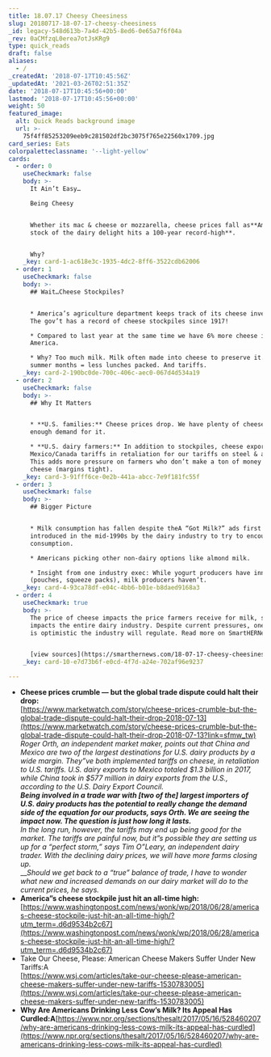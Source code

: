 ```yaml
---
title: 18.07.17 Cheesy Cheesiness
slug: 20180717-18-07-17-cheesy-cheesiness
_id: legacy-548d613b-7a4d-42b5-8ed6-0e65a7f6f04a
_rev: 0aCMfzqL0erea7otJsKRg9
type: quick_reads
draft: false
aliases:
  - /
_createdAt: '2018-07-17T10:45:56Z'
_updatedAt: '2021-03-26T02:51:35Z'
date: '2018-07-17T10:45:56+00:00'
lastmod: '2018-07-17T10:45:56+00:00'
weight: 50
featured_image:
  alt: Quick Reads background image
  url: >-
    75f4ff85253209eeb9c281502df2bc3075f765e22560x1709.jpg
card_series: Eats
colorpaletteclassname: '--light-yellow'
cards:
  - order: 0
    useCheckmark: false
    body: >-
      It Ain’t Easy…  

      Being Cheesy


      Whether its mac & cheese or mozzarella, cheese prices fall as**America’s
      stock of the dairy delight hits a 100-year record-high**.


      Why?
    _key: card-1-ac618e3c-1935-4dc2-8ff6-3522cdb62006
  - order: 1
    useCheckmark: false
    body: >-
      ## Wait…Cheese Stockpiles?


      * America’s agriculture department keeps track of its cheese inventory.
      The gov’t has a record of cheese stockpiles since 1917!

      * Compared to last year at the same time we have 6% more cheese in
      America.

      * Why? Too much milk. Milk often made into cheese to preserve it. Also,
      summer months = less lunches packed. And tariffs.
    _key: card-2-190bc0de-700c-406c-aec0-067d4d534a19
  - order: 2
    useCheckmark: false
    body: >-
      ## Why It Matters


      * **U.S. families:** Cheese prices drop. We have plenty of cheese, but not
      enough demand for it.

      * **U.S. dairy farmers:** In addition to stockpiles, cheese exports hit by
      Mexico/Canada tariffs in retaliation for our tariffs on steel & aluminum.
      This adds more pressure on farmers who don’t make a ton of money off of
      cheese (margins tight).
    _key: card-3-91fff6ce-0e2b-441a-abcc-7e9f181fc55f
  - order: 3
    useCheckmark: false
    body: >-
      ## Bigger Picture


      * Milk consumption has fallen despite theA “Got Milk?” ads first
      introduced in the mid-1990s by the dairy industry to try to encourage
      consumption.

      * Americans picking other non-dairy options like almond milk.

      * Insight from one industry exec: While yogurt producers have innovated
      (pouches, squeeze packs), milk producers haven’t.
    _key: card-4-93ca78df-e04c-4bb6-b01e-b8daed9168a3
  - order: 4
    useCheckmark: true
    body: >-
      The price of cheese impacts the price farmers receive for milk, so it
      impacts the entire dairy industry. Despite current pressures, one analyst
      is optimistic the industry will regulate. Read more on SmartHERNews.com


      [view sources](https://smarthernews.com/18-07-17-cheesy-cheesiness/)
    _key: card-10-e7d73b6f-e0cd-4f7d-a24e-702af96e9237

---
```

* **Cheese prices crumble — but the global trade dispute could halt their drop:**  
[https://www.marketwatch.com/story/cheese-prices-crumble-but-the-global-trade-dispute-could-halt-their-drop-2018-07-13](https://www.marketwatch.com/story/cheese-prices-crumble-but-the-global-trade-dispute-could-halt-their-drop-2018-07-13?link=sfmw_tw)  
_Roger Orth, an independent market maker, points out that China and Mexico are two of the largest destinations for U.S. dairy products by a wide margin. They”ve both implemented tariffs on cheese, in retaliation to U.S. tariffs. U.S. dairy exports to Mexico totaled $1.3 billion in 2017, while China took in $577 million in dairy exports from the U.S., according to the U.S. Dairy Export Council._  
**_Being involved in a trade war with [two of the] largest importers of U.S. dairy products has the potential to really change the demand side of the equation for our products, says Orth. We are seeing the impact now. The question is just how long it lasts._**  
_In the long run, however, the tariffs may end up being good for the market. The tariffs are painful now, but it”s possible they are setting us up for a “perfect storm,” says Tim O”Leary, an independent dairy trader. With the declining dairy prices, we will have more farms closing up._  
___Should we get back to a “true” balance of trade, I have to wonder what new and increased demands on our dairy market will do to the current prices, he says._
* **America”s cheese stockpile just hit an all-time high:**  
[https://www.washingtonpost.com/news/wonk/wp/2018/06/28/americas-cheese-stockpile-just-hit-an-all-time-high/?utm_term=.d6d9534b2c67](https://www.washingtonpost.com/news/wonk/wp/2018/06/28/americas-cheese-stockpile-just-hit-an-all-time-high/?utm_term=.d6d9534b2c67)
* Take Our Cheese, Please: American Cheese Makers Suffer Under New Tariffs:A  
[https://www.wsj.com/articles/take-our-cheese-please-american-cheese-makers-suffer-under-new-tariffs-1530783005](https://www.wsj.com/articles/take-our-cheese-please-american-cheese-makers-suffer-under-new-tariffs-1530783005)
* **Why Are Americans Drinking Less Cow’s Milk? Its Appeal Has Curdled:A**[https://www.npr.org/sections/thesalt/2017/05/16/528460207/why-are-americans-drinking-less-cows-milk-its-appeal-has-curdled](https://www.npr.org/sections/thesalt/2017/05/16/528460207/why-are-americans-drinking-less-cows-milk-its-appeal-has-curdled)